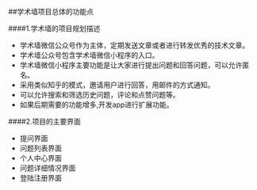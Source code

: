##学术墙项目总体的功能点        
                            
####1.学术墙的项目规划描述          
                                
* 学术墙微信公众号作为主体，定期发送文章或者进行转发优秀的技术文章。
* 学术墙公众号包含学术墙微信小程序的入口。
* 学术墙微信小程序主要功能是让大家进行提出问题和回答问题，可以允许匿名。
* 采用类似知乎的模式，邀请用户进行回答，用邮件的方式通知。
* 可以允许搜索和筛选历史问题，评论和点赞问题等。
* 如果后期需要的功能增多,开发app进行扩展功能。




####2.项目的主要界面

* 提问界面
* 问题列表界面
* 个人中心界面
* 问题详细情况界面
* 登陆注册界面